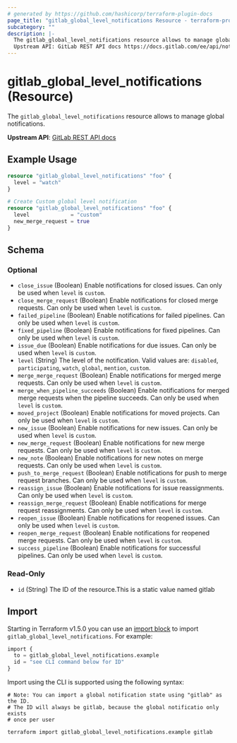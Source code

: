 ```yaml
---
# generated by https://github.com/hashicorp/terraform-plugin-docs
page_title: "gitlab_global_level_notifications Resource - terraform-provider-gitlab"
subcategory: ""
description: |-
  The gitlab_global_level_notifications resource allows to manage global notifications.
  Upstream API: GitLab REST API docs https://docs.gitlab.com/ee/api/notification_settings.html#group--project-level-notification-settings
---
```


# gitlab_global_level_notifications (Resource)

The `gitlab_global_level_notifications` resource allows to manage global notifications.
		
**Upstream API**: [GitLab REST API docs](https://docs.gitlab.com/ee/api/notification_settings.html#group--project-level-notification-settings)

## Example Usage

```terraform
resource "gitlab_global_level_notifications" "foo" {
  level = "watch"
}

# Create Custom global level notification
resource "gitlab_global_level_notifications" "foo" {
  level             = "custom"
  new_merge_request = true
}
```

<!-- schema generated by tfplugindocs -->
## Schema

### Optional

- `close_issue` (Boolean) Enable notifications for closed issues. Can only be used when `level` is `custom`.
- `close_merge_request` (Boolean) Enable notifications for closed merge requests. Can only be used when `level` is `custom`.
- `failed_pipeline` (Boolean) Enable notifications for failed pipelines. Can only be used when `level` is `custom`.
- `fixed_pipeline` (Boolean) Enable notifications for fixed pipelines. Can only be used when `level` is `custom`.
- `issue_due` (Boolean) Enable notifications for due issues. Can only be used when `level` is `custom`.
- `level` (String) The level of the notification. Valid values are: `disabled`, `participating`, `watch`, `global`, `mention`, `custom`.
- `merge_merge_request` (Boolean) Enable notifications for merged merge requests. Can only be used when `level` is `custom`.
- `merge_when_pipeline_succeeds` (Boolean) Enable notifications for merged merge requests when the pipeline succeeds. Can only be used when `level` is `custom`.
- `moved_project` (Boolean) Enable notifications for moved projects. Can only be used when `level` is `custom`.
- `new_issue` (Boolean) Enable notifications for new issues. Can only be used when `level` is `custom`.
- `new_merge_request` (Boolean) Enable notifications for new merge requests. Can only be used when `level` is `custom`.
- `new_note` (Boolean) Enable notifications for new notes on merge requests. Can only be used when `level` is `custom`.
- `push_to_merge_request` (Boolean) Enable notifications for push to merge request branches. Can only be used when `level` is `custom`.
- `reassign_issue` (Boolean) Enable notifications for issue reassignments. Can only be used when `level` is `custom`.
- `reassign_merge_request` (Boolean) Enable notifications for merge request reassignments. Can only be used when `level` is `custom`.
- `reopen_issue` (Boolean) Enable notifications for reopened issues. Can only be used when `level` is `custom`.
- `reopen_merge_request` (Boolean) Enable notifications for reopened merge requests. Can only be used when `level` is `custom`.
- `success_pipeline` (Boolean) Enable notifications for successful pipelines. Can only be used when `level` is `custom`.

### Read-Only

- `id` (String) The ID of the resource.This is a static value named gitlab

## Import

Starting in Terraform v1.5.0 you can use an [import block](https://developer.hashicorp.com/terraform/language/import) to import `gitlab_global_level_notifications`. For example:
```terraform
import {
  to = gitlab_global_level_notifications.example
  id = "see CLI command below for ID"
}
```

Import using the CLI is supported using the following syntax:

```shell
# Note: You can import a global notification state using "gitlab" as the ID.
# The ID will always be gitlab, because the global notificatio only exists
# once per user

terraform import gitlab_global_level_notifications.example gitlab
```
